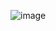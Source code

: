 ![image](https://user-images.githubusercontent.com/39031660/133490784-b7688670-3e18-41c8-83e3-d665c702ea36.png)
